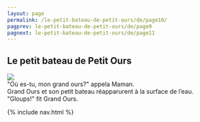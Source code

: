 ```yaml
---
layout: page
permalink: /le-petit-bateau-de-petit-ours/de/page10/
pagprev: le-petit-bateau-de-petit-ours/de/page9
pagnext: le-petit-bateau-de-petit-ours/de/page11
---
```


## Le petit bateau de Petit Ours

<img src="{{ site.baseurl }}/img/le-petit-bateau-de-petit-ours/page10.jpg"/>

<div class="childbook-text">
"Où es-tu, mon grand ours?" appela Maman.
<br />
Grand Ours et son petit bateau réapparurent à la surface de l’eau.<br />
"Gloups!" fit Grand Ours.
</div>
   
{% include nav.html %}
